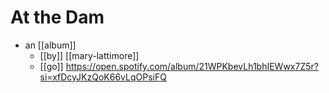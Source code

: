 # At the Dam

- an [[album]]
  - [[by]] [[mary-lattimore]]
  - [[go]] https://open.spotify.com/album/21WPKbevLh1bhIEWwx7Z5r?si=xfDcyJKzQoK66vLqOPsiFQ


